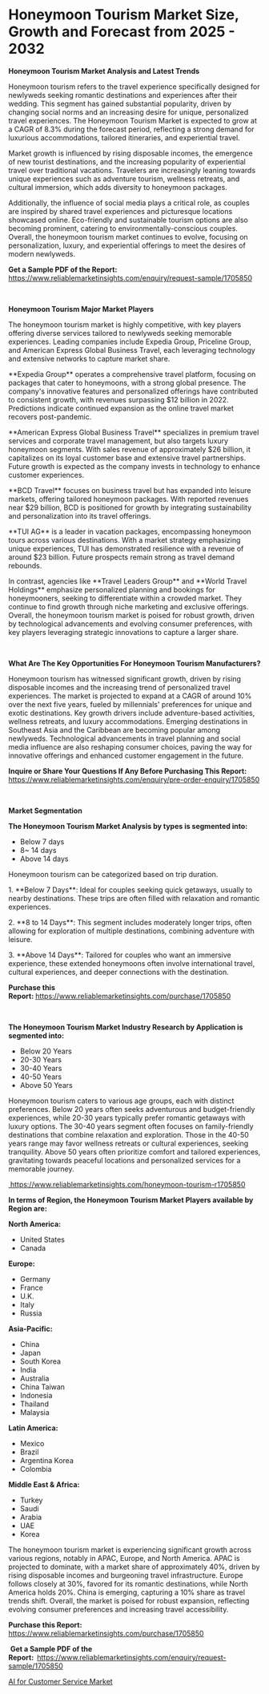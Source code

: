 <p><h1>Honeymoon Tourism Market Size, Growth and Forecast from 2025 - 2032</h1></p><p><strong>Honeymoon Tourism Market Analysis and Latest Trends</strong></p>
<p><p>Honeymoon tourism refers to the travel experience specifically designed for newlyweds seeking romantic destinations and experiences after their wedding. This segment has gained substantial popularity, driven by changing social norms and an increasing desire for unique, personalized travel experiences. The Honeymoon Tourism Market is expected to grow at a CAGR of 8.3% during the forecast period, reflecting a strong demand for luxurious accommodations, tailored itineraries, and experiential travel.</p><p>Market growth is influenced by rising disposable incomes, the emergence of new tourist destinations, and the increasing popularity of experiential travel over traditional vacations. Travelers are increasingly leaning towards unique experiences such as adventure tourism, wellness retreats, and cultural immersion, which adds diversity to honeymoon packages. </p><p>Additionally, the influence of social media plays a critical role, as couples are inspired by shared travel experiences and picturesque locations showcased online. Eco-friendly and sustainable tourism options are also becoming prominent, catering to environmentally-conscious couples. Overall, the honeymoon tourism market continues to evolve, focusing on personalization, luxury, and experiential offerings to meet the desires of modern newlyweds.</p></p>
<p><strong>Get a Sample PDF of the Report:&nbsp;</strong> <a href="https://www.reliablemarketinsights.com/enquiry/request-sample/1705850?utm_campaign=3015&utm_medium=2&utm_source=Github&utm_content=ia&utm_term=10032025&utm_id=honeymoon-tourism">https://www.reliablemarketinsights.com/enquiry/request-sample/1705850</a></p>
<p>&nbsp;</p>
<p><strong>Honeymoon Tourism Major Market Players</strong></p>
<p><p>The honeymoon tourism market is highly competitive, with key players offering diverse services tailored to newlyweds seeking memorable experiences. Leading companies include Expedia Group, Priceline Group, and American Express Global Business Travel, each leveraging technology and extensive networks to capture market share.</p><p>**Expedia Group** operates a comprehensive travel platform, focusing on packages that cater to honeymoons, with a strong global presence. The company's innovative features and personalized offerings have contributed to consistent growth, with revenues surpassing $12 billion in 2022. Predictions indicate continued expansion as the online travel market recovers post-pandemic.</p><p>**American Express Global Business Travel** specializes in premium travel services and corporate travel management, but also targets luxury honeymoon segments. With sales revenue of approximately $26 billion, it capitalizes on its loyal customer base and extensive travel partnerships. Future growth is expected as the company invests in technology to enhance customer experiences.</p><p>**BCD Travel** focuses on business travel but has expanded into leisure markets, offering tailored honeymoon packages. With reported revenues near $29 billion, BCD is positioned for growth by integrating sustainability and personalization into its travel offerings. </p><p>**TUI AG** is a leader in vacation packages, encompassing honeymoon tours across various destinations. With a market strategy emphasizing unique experiences, TUI has demonstrated resilience with a revenue of around $23 billion. Future prospects remain strong as travel demand rebounds.</p><p>In contrast, agencies like **Travel Leaders Group** and **World Travel Holdings** emphasize personalized planning and bookings for honeymooners, seeking to differentiate within a crowded market. They continue to find growth through niche marketing and exclusive offerings. Overall, the honeymoon tourism market is poised for robust growth, driven by technological advancements and evolving consumer preferences, with key players leveraging strategic innovations to capture a larger share.</p></p>
<p>&nbsp;</p>
<p><strong>What Are The Key Opportunities For Honeymoon Tourism Manufacturers?</strong></p>
<p><p>Honeymoon tourism has witnessed significant growth, driven by rising disposable incomes and the increasing trend of personalized travel experiences. The market is projected to expand at a CAGR of around 10% over the next five years, fueled by millennials' preferences for unique and exotic destinations. Key growth drivers include adventure-based activities, wellness retreats, and luxury accommodations. Emerging destinations in Southeast Asia and the Caribbean are becoming popular among newlyweds. Technological advancements in travel planning and social media influence are also reshaping consumer choices, paving the way for innovative offerings and enhanced customer engagement in the future.</p></p>
<p><strong>Inquire or Share Your Questions If Any Before Purchasing This Report:</strong> <a href="https://www.reliablemarketinsights.com/enquiry/pre-order-enquiry/1705850?utm_campaign=3015&utm_medium=2&utm_source=Github&utm_content=ia&utm_term=10032025&utm_id=honeymoon-tourism">https://www.reliablemarketinsights.com/enquiry/pre-order-enquiry/1705850</a></p>
<p>&nbsp;</p>
<p><strong>Market Segmentation</strong></p>
<p><strong>The Honeymoon Tourism Market Analysis by types is segmented into:</strong></p>
<p><ul><li>Below 7 days</li><li>8~ 14 days</li><li>Above 14 days</li></ul></p>
<p><p>Honeymoon tourism can be categorized based on trip duration. </p><p>1. **Below 7 Days**: Ideal for couples seeking quick getaways, usually to nearby destinations. These trips are often filled with relaxation and romantic experiences.</p><p>2. **8 to 14 Days**: This segment includes moderately longer trips, often allowing for exploration of multiple destinations, combining adventure with leisure.</p><p>3. **Above 14 Days**: Tailored for couples who want an immersive experience, these extended honeymoons often involve international travel, cultural experiences, and deeper connections with the destination.</p></p>
<p><strong>Purchase this Report:&nbsp;</strong><a href="https://www.reliablemarketinsights.com/purchase/1705850?utm_campaign=3015&utm_medium=2&utm_source=Github&utm_content=ia&utm_term=10032025&utm_id=honeymoon-tourism">https://www.reliablemarketinsights.com/purchase/1705850</a></p>
<p>&nbsp;</p>
<p><strong>The Honeymoon Tourism Market Industry Research by Application is segmented into:</strong></p>
<p><ul><li>Below 20 Years</li><li>20-30 Years</li><li>30-40 Years</li><li>40-50 Years</li><li>Above 50 Years</li></ul></p>
<p><p>Honeymoon tourism caters to various age groups, each with distinct preferences. Below 20 years often seeks adventurous and budget-friendly experiences, while 20-30 years typically prefer romantic getaways with luxury options. The 30-40 years segment often focuses on family-friendly destinations that combine relaxation and exploration. Those in the 40-50 years range may favor wellness retreats or cultural experiences, seeking tranquility. Above 50 years often prioritize comfort and tailored experiences, gravitating towards peaceful locations and personalized services for a memorable journey.</p></p>
<p><a href="https://www.reliablemarketinsights.com/honeymoon-tourism-r1705850?utm_campaign=3015&utm_medium=2&utm_source=Github&utm_content=ia&utm_term=10032025&utm_id=honeymoon-tourism">&nbsp;https://www.reliablemarketinsights.com/honeymoon-tourism-r1705850</a></p>
<p><strong>In terms of Region, the Honeymoon Tourism Market Players available by Region are:</strong></p>
<p>
    <p> <strong> North America: </strong>
        <ul>
            <li>United States</li>
            <li>Canada</li>
        </ul>
        </p> 
    <p> <strong> Europe: </strong>
        <ul>
            <li>Germany</li>
            <li>France</li>
            <li>U.K.</li>
            <li>Italy</li>
            <li>Russia</li>
        </ul>
        </p> 
    <p> <strong> Asia-Pacific: </strong>
        <ul>
            <li>China</li>
            <li>Japan</li>
            <li>South Korea</li>
            <li>India</li>
            <li>Australia</li>
            <li>China Taiwan</li>
            <li>Indonesia</li>
            <li>Thailand</li>
            <li>Malaysia</li>
        </ul>
        </p> 
    <p> <strong> Latin America: </strong>
        <ul>
            <li>Mexico</li>
            <li>Brazil</li>
            <li>Argentina Korea</li>
            <li>Colombia</li>
        </ul>
        </p> 
    <p> <strong> Middle East & Africa: </strong>
        <ul>
            <li>Turkey</li>
            <li>Saudi</li>
            <li>Arabia</li>
            <li>UAE</li>
            <li>Korea</li>
        </ul>
    </p>
    </p>
<p><p>The honeymoon tourism market is experiencing significant growth across various regions, notably in APAC, Europe, and North America. APAC is projected to dominate, with a market share of approximately 40%, driven by rising disposable incomes and burgeoning travel infrastructure. Europe follows closely at 30%, favored for its romantic destinations, while North America holds 20%. China is emerging, capturing a 10% share as travel trends shift. Overall, the market is poised for robust expansion, reflecting evolving consumer preferences and increasing travel accessibility.</p></p>
<p><strong>Purchase this Report: </strong><a href="https://www.reliablemarketinsights.com/purchase/1705850?utm_campaign=3015&utm_medium=2&utm_source=Github&utm_content=ia&utm_term=10032025&utm_id=honeymoon-tourism">https://www.reliablemarketinsights.com/purchase/1705850</a></p>
<p>&nbsp;<strong>Get a Sample PDF of the Report:&nbsp;&nbsp;</strong><a href="https://www.reliablemarketinsights.com/enquiry/request-sample/1705850?utm_campaign=3015&utm_medium=2&utm_source=Github&utm_content=ia&utm_term=10032025&utm_id=honeymoon-tourism">https://www.reliablemarketinsights.com/enquiry/request-sample/1705850</a></p>
<p><strong></strong></p>
<p><p><a href="https://github.com/jenithschijf/Market-Research-Report-List-1/blob/main/ai-for-customer-service-market.md?utm_campaign=3015&utm_medium=2&utm_source=Github&utm_content=ia&utm_term=10032025&utm_id=honeymoon-tourism">AI for Customer Service Market</a></p></p>